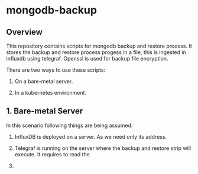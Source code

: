 # mongodb-backup


## Overview

This repository contains scripts for mongodb backup and restore process. It stores the backup and restore process progess in a file, this is ingested in influxdb using telegraf. Openssl is used for backup file encryption.

There are two ways to use these scripts:

1. On a bare-metal server.

2. In a kubernetes environment.


## 1. Bare-metal Server

In this scenario following things are being assumed:

1. InfluxDB is deployed on a server. As we need only its address.

2. Telegraf is running on the server where the backup and restore strip will execute. It requires to read the 

3. 